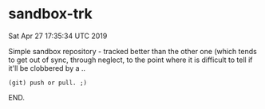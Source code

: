 # sandbox-trk
Sat Apr 27 17:35:34 UTC 2019

Simple sandbox repository - tracked better than
the other one (which tends to get out of sync,
through neglect, to the point where it is difficult
to tell if it'll be clobbered by a ..

    (git) push or pull. ;)

END.
